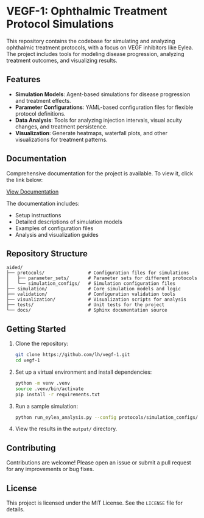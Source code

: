 # VEGF-1: Ophthalmic Treatment Protocol Simulations

This repository contains the codebase for simulating and analyzing ophthalmic treatment protocols, with a focus on VEGF inhibitors like Eylea. The project includes tools for modeling disease progression, analyzing treatment outcomes, and visualizing results.

## Features

- **Simulation Models**: Agent-based simulations for disease progression and treatment effects.
- **Parameter Configurations**: YAML-based configuration files for flexible protocol definitions.
- **Data Analysis**: Tools for analyzing injection intervals, visual acuity changes, and treatment persistence.
- **Visualization**: Generate heatmaps, waterfall plots, and other visualizations for treatment patterns.

## Documentation

Comprehensive documentation for the project is available. To view it, click the link below:

[View Documentation](https://github.com/lh/vegf-1/blob/main/docs/_build/html/index.html)


The documentation includes:
- Setup instructions
- Detailed descriptions of simulation models
- Examples of configuration files
- Analysis and visualization guides

## Repository Structure

```
aided/
├── protocols/                # Configuration files for simulations
│   ├── parameter_sets/       # Parameter sets for different protocols
│   └── simulation_configs/   # Simulation configuration files
├── simulation/               # Core simulation models and logic
├── validation/               # Configuration validation tools
├── visualization/            # Visualization scripts for analysis
├── tests/                    # Unit tests for the project
└── docs/                     # Sphinx documentation source
```

## Getting Started

1. Clone the repository:
   ```bash
   git clone https://github.com/lh/vegf-1.git
   cd vegf-1
   ```

2. Set up a virtual environment and install dependencies:
   ```bash
   python -m venv .venv
   source .venv/bin/activate
   pip install -r requirements.txt
   ```

3. Run a sample simulation:
   ```bash
   python run_eylea_analysis.py --config protocols/simulation_configs/tests/data/test_vision_config.yaml --output output/
   ```

4. View the results in the `output/` directory.


## Contributing

Contributions are welcome! Please open an issue or submit a pull request for any improvements or bug fixes.

## License

This project is licensed under the MIT License. See the `LICENSE` file for details.
